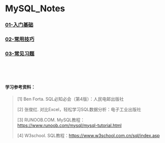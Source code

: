 # MySQL_Notes

### [01-入门基础](01-入门基础.md)

### [02-常用技巧](02-常用技巧.md)

### [03-常见习题](03-常见习题.md)

<br/>

<br/>

<br/>

#### 学习参考资料：

> [1] Ben Forta. SQL必知必会（第4版）：人民电邮出版社
>
> [2] 张俊红. 对比Excel，轻松学习SQL数据分析：电子工业出版社
>
> [3] RUNOOB.COM. MySQL教程：https://www.runoob.com/mysql/mysql-tutorial.html
>
> [4] W3school. SQL教程：https://www.w3school.com.cn/sql/index.asp






